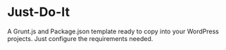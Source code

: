 # Just-Do-It
A Grunt.js and Package.json template ready to copy into your WordPress projects. Just configure the requirements needed.

